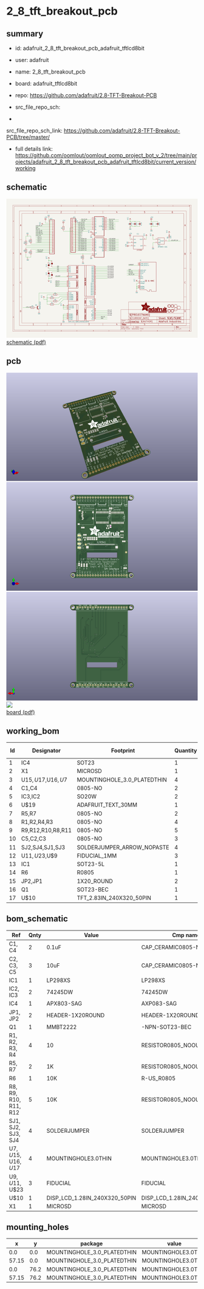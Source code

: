 # 2_8_tft_breakout_pcb
 
## summary 
* id: adafruit_2_8_tft_breakout_pcb_adafruit_tftlcd8bit
* user: adafruit
* name: 2_8_tft_breakout_pcb
* board: adafruit_tftlcd8bit
* repo: https://github.com/adafruit/2.8-TFT-Breakout-PCB



* src_file_repo_sch: 
*
 src_file_repo_sch_link: https://github.com/adafruit/2.8-TFT-Breakout-PCB/tree/master/
* full details link: https://github.com/oomlout/oomlout_oomp_project_bot_v_2/tree/main/projects/adafruit_2_8_tft_breakout_pcb_adafruit_tftlcd8bit/current_version/working  

## schematic  
![](working_schematic_600.png)  
[schematic (pdf)](working_schematic.pdf)  

## pcb  
![](working_3d_600.png) 
![](working_3d_front_600.png)  
![](working_3d_back_600.png)  
![](working_600.png)  
[board (pdf)](working.pdf)  

## working_bom
| Id | Designator | Footprint | Quantity | Designation | Supplier and ref |  | None | 
| --- | --- | --- | --- | --- | --- | --- | --- | 
| 1 | IC4 | SOT23 | 1 | APX803-SAG |  |  | [''] | 
| 2 | X1 | MICROSD | 1 |  |  |  | [''] | 
| 3 | U$15,U$17,U$16,U$7 | MOUNTINGHOLE_3.0_PLATEDTHIN | 4 | MOUNTINGHOLE3.0THIN |  |  | [''] | 
| 4 | C1,C4 | 0805-NO | 2 | 0.1uF |  |  | [''] | 
| 5 | IC3,IC2 | SO20W | 2 | 74LVC245 |  |  | [''] | 
| 6 | U$19 | ADAFRUIT_TEXT_30MM | 1 |  |  |  | [''] | 
| 7 | R5,R7 | 0805-NO | 2 | 1K |  |  | [''] | 
| 8 | R1,R2,R4,R3 | 0805-NO | 4 | 10 |  |  | [''] | 
| 9 | R9,R12,R10,R8,R11 | 0805-NO | 5 | 10K |  |  | [''] | 
| 10 | C5,C2,C3 | 0805-NO | 3 | 10uF |  |  | [''] | 
| 11 | SJ2,SJ4,SJ1,SJ3 | SOLDERJUMPER_ARROW_NOPASTE | 4 |  |  |  | [''] | 
| 12 | U$11,U$23,U$9 | FIDUCIAL_1MM | 3 | FIDUCIAL |  |  | [''] | 
| 13 | IC1 | SOT23-5L | 1 | MIC5225-3.3 |  |  | [''] | 
| 14 | R6 | R0805 | 1 | 10K |  |  | [''] | 
| 15 | JP2,JP1 | 1X20_ROUND | 2 |  |  |  | [''] | 
| 16 | Q1 | SOT23-BEC | 1 | MMBT2222 |  |  | [''] | 
| 17 | U$10 | TFT_2.83IN_240X320_50PIN | 1 | DISP_LCD_1.28IN_240X320_50PIN |  |  | [''] | 


## bom_schematic
| Ref | Qnty | Value | Cmp name | Footprint | Description | Vendor | DNP | 
| --- | --- | --- | --- | --- | --- | --- | --- | 
| C1, C4 | 2 | 0.1uF | CAP_CERAMIC0805-NOOUTLINE | working:0805-NO |  |  |  | 
| C2, C3, C5 | 3 | 10uF | CAP_CERAMIC0805-NOOUTLINE | working:0805-NO |  |  |  | 
| IC1 | 1 | LP298XS | LP298XS | working:SOT23-5L |  |  |  | 
| IC2, IC3 | 2 | 74245DW | 74245DW | working:SO20W |  |  |  | 
| IC4 | 1 | APX803-SAG | AXP083-SAG | working:SOT23 |  |  |  | 
| JP1, JP2 | 2 | HEADER-1X20ROUND | HEADER-1X20ROUND | working:1X20_ROUND |  |  |  | 
| Q1 | 1 | MMBT2222 | -NPN-SOT23-BEC | working:SOT23-BEC |  |  |  | 
| R1, R2, R3, R4 | 4 | 10 | RESISTOR0805_NOOUTLINE | working:0805-NO |  |  |  | 
| R5, R7 | 2 | 1K | RESISTOR0805_NOOUTLINE | working:0805-NO |  |  |  | 
| R6 | 1 | 10K | R-US_R0805 | working:R0805 |  |  |  | 
| R8, R9, R10, R11, R12 | 5 | 10K | RESISTOR0805_NOOUTLINE | working:0805-NO |  |  |  | 
| SJ1, SJ2, SJ3, SJ4 | 4 | SOLDERJUMPER | SOLDERJUMPER | working:SOLDERJUMPER_ARROW_NOPASTE |  |  |  | 
| U$7, U$15, U$16, U$17 | 4 | MOUNTINGHOLE3.0THIN | MOUNTINGHOLE3.0THIN | working:MOUNTINGHOLE_3.0_PLATEDTHIN |  |  |  | 
| U$9, U$11, U$23 | 3 | FIDUCIAL | FIDUCIAL | working:FIDUCIAL_1MM |  |  |  | 
| U$10 | 1 | DISP_LCD_1.28IN_240X320_50PIN | DISP_LCD_1.28IN_240X320_50PIN | working:TFT_2.83IN_240X320_50PIN |  |  |  | 
| X1 | 1 | MICROSD | MICROSD | working:MICROSD |  |  |  | 


## mounting_holes
| x | y | package | value | ref | size | 
| --- | --- | --- | --- | --- | --- | 
| 0.0 | 0.0 | MOUNTINGHOLE_3.0_PLATEDTHIN | MOUNTINGHOLE3.0THIN | U$7 | m3 | 
| 57.15 | 0.0 | MOUNTINGHOLE_3.0_PLATEDTHIN | MOUNTINGHOLE3.0THIN | U$15 | m3 | 
| 0.0 | 76.2 | MOUNTINGHOLE_3.0_PLATEDTHIN | MOUNTINGHOLE3.0THIN | U$16 | m3 | 
| 57.15 | 76.2 | MOUNTINGHOLE_3.0_PLATEDTHIN | MOUNTINGHOLE3.0THIN | U$17 | m3 | 


